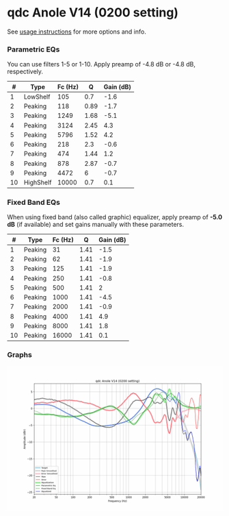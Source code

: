 # qdc Anole V14 (0200 setting)
See [usage instructions](https://github.com/jaakkopasanen/AutoEq#usage) for more options and info.

### Parametric EQs
You can use filters 1-5 or 1-10. Apply preamp of -4.8 dB or -4.8 dB, respectively.

|   # | Type      |   Fc (Hz) |    Q |   Gain (dB) |
|-----|-----------|-----------|------|-------------|
|   1 | LowShelf  |       105 | 0.7  |        -1.6 |
|   2 | Peaking   |       118 | 0.89 |        -1.7 |
|   3 | Peaking   |      1249 | 1.68 |        -5.1 |
|   4 | Peaking   |      3124 | 2.45 |         4.3 |
|   5 | Peaking   |      5796 | 1.52 |         4.2 |
|   6 | Peaking   |       218 | 2.3  |        -0.6 |
|   7 | Peaking   |       474 | 1.44 |         1.2 |
|   8 | Peaking   |       878 | 2.87 |        -0.7 |
|   9 | Peaking   |      4472 | 6    |        -0.7 |
|  10 | HighShelf |     10000 | 0.7  |         0.1 |

### Fixed Band EQs
When using fixed band (also called graphic) equalizer, apply preamp of **-5.0 dB** (if available) and set gains manually with these parameters.

|   # | Type    |   Fc (Hz) |    Q |   Gain (dB) |
|-----|---------|-----------|------|-------------|
|   1 | Peaking |        31 | 1.41 |        -1.5 |
|   2 | Peaking |        62 | 1.41 |        -1.9 |
|   3 | Peaking |       125 | 1.41 |        -1.9 |
|   4 | Peaking |       250 | 1.41 |        -0.8 |
|   5 | Peaking |       500 | 1.41 |         2   |
|   6 | Peaking |      1000 | 1.41 |        -4.5 |
|   7 | Peaking |      2000 | 1.41 |        -0.9 |
|   8 | Peaking |      4000 | 1.41 |         4.9 |
|   9 | Peaking |      8000 | 1.41 |         1.8 |
|  10 | Peaking |     16000 | 1.41 |         0.1 |

### Graphs
![](./qdc%20Anole%20V14%20(0200%20setting).png)
